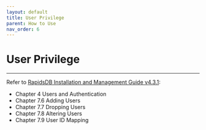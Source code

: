 ```yaml
---
layout: default
title: User Privilege
parent: How to Use
nav_order: 6
---
```


# User Privilege

---

Refer to [RapidsDB Installation and Management Guide v4.3.1](../downloads/RapidsDB_Installation_and_Management_Guide_Release_v4.3.1.pdf):

* Chapter 4 Users and Authentication
* Chapter 7.6 Adding Users
* Chapter 7.7 Dropping Users
* Chapter 7.8 Altering Users
* Chapter 7.9 User ID Mapping

